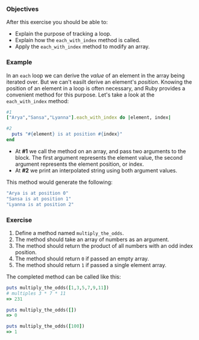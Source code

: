 <!-- { ids:[85], language:'Ruby', type:'workshop', order: 1, name:'Each With Index', description:'Learn how to iterate over and modify an array while tracking its index position.' }-->

### Objectives

After this exercise you should be able to:

- Explain the purpose of tracking a loop.
- Explain how the `each_with_index` method is called.
- Apply the `each_with_index` method to modify an array.

### Example

In an `each` loop we can derive the _value_ of an element in the array being iterated over. But we can't easilt derive an element's _position_. Knowing the position of an element in a loop is often necessary, and Ruby provides a convenient method for this purpose. Let's take a look at the `each_with_index` method:

```ruby
#1
["Arya","Sansa","Lyanna"].each_with_index do |element, index|

#2
  puts "#{element} is at position #{index}"
end
```

- At **#1** we call the method on an array, and pass two arguments to the block. The first argument represents the element value, the second argument represents the element position, or index.
- At **#2** we print an interpolated string using both argument values.

This method would generate the following:

```ruby
"Arya is at position 0"
"Sansa is at position 1"
"Lyanna is at position 2"
```

### Exercise

1. Define a method named `multiply_the_odds`.
2. The method should take an array of numbers as an argument.
3. The method should return the product of all numbers with an odd index position.
4. The method should return `0` if passed an empty array.
5. The method should return `1` if passed a single element array.

The completed method can be called like this:

```ruby
puts multiply_the_odds([1,3,5,7,9,11])
# multiples 3 * 7 * 11
=> 231

puts multiply_the_odds([])
=> 0

puts multiply_the_odds([100])
=> 1
```
